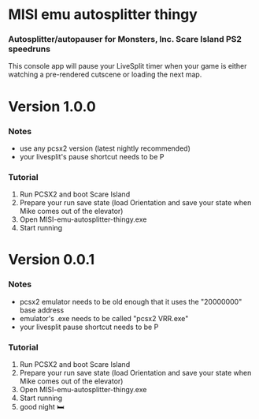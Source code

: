 # MISI emu autosplitter thingy
### Autosplitter/autopauser for Monsters, Inc. Scare Island PS2 speedruns
This console app will pause your LiveSplit timer when your game is either watching a pre-rendered cutscene or loading the next map.

# Version 1.0.0
### Notes
- use any pcsx2 version (latest nightly recommended)
- your livesplit's pause shortcut needs to be P

### Tutorial
1. Run PCSX2 and boot Scare Island
2. Prepare your run save state (load Orientation and save your state when Mike comes out of the elevator)
3. Open MISI-emu-autosplitter-thingy.exe
4. Start running


# Version 0.0.1
### Notes
- pcsx2 emulator needs to be old enough that it uses the "20000000" base address 
- emulator's .exe needs to be called "pcsx2 VRR.exe"
- your livesplit pause shortcut needs to be P

### Tutorial
1. Run PCSX2 and boot Scare Island
2. Prepare your run save state (load Orientation and save your state when Mike comes out of the elevator)
3. Open MISI-emu-autosplitter-thingy.exe
4. Start running
5. good night 🛏️
